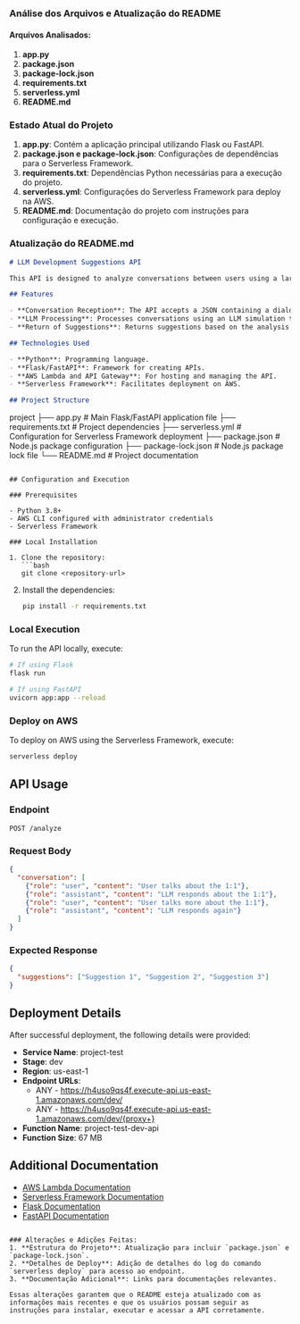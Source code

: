 ### Análise dos Arquivos e Atualização do README

#### Arquivos Analisados:
1. **app.py**
2. **package.json**
3. **package-lock.json**
4. **requirements.txt**
5. **serverless.yml**
6. **README.md**

### Estado Atual do Projeto
1. **app.py**: Contém a aplicação principal utilizando Flask ou FastAPI.
2. **package.json e package-lock.json**: Configurações de dependências para o Serverless Framework.
3. **requirements.txt**: Dependências Python necessárias para a execução do projeto.
4. **serverless.yml**: Configurações do Serverless Framework para deploy na AWS.
5. **README.md**: Documentação do projeto com instruções para configuração e execução.

### Atualização do README.md

```markdown
# LLM Development Suggestions API

This API is designed to analyze conversations between users using a large language model (LLM) and suggest improvements or developments based on the interaction. The implementation uses Python with the Flask or FastAPI framework and is deployed on AWS using the Serverless Framework.

## Features

- **Conversation Reception**: The API accepts a JSON containing a dialogue between a user and an LLM.
- **LLM Processing**: Processes conversations using an LLM simulation to extract insights and suggestions.
- **Return of Suggestions**: Returns suggestions based on the analysis of the conversations in JSON format.

## Technologies Used

- **Python**: Programming language.
- **Flask/FastAPI**: Framework for creating APIs.
- **AWS Lambda and API Gateway**: For hosting and managing the API.
- **Serverless Framework**: Facilitates deployment on AWS.

## Project Structure

```
project
├── app.py            # Main Flask/FastAPI application file
├── requirements.txt  # Project dependencies
├── serverless.yml    # Configuration for Serverless Framework deployment
├── package.json      # Node.js package configuration
├── package-lock.json # Node.js package lock file
└── README.md         # Project documentation
```

## Configuration and Execution

### Prerequisites

- Python 3.8+
- AWS CLI configured with administrator credentials
- Serverless Framework

### Local Installation

1. Clone the repository:
   ```bash
   git clone <repository-url>
   ```
2. Install the dependencies:
   ```bash
   pip install -r requirements.txt
   ```

### Local Execution

To run the API locally, execute:
```bash
# If using Flask
flask run

# If using FastAPI
uvicorn app:app --reload
```

### Deploy on AWS

To deploy on AWS using the Serverless Framework, execute:
```bash
serverless deploy
```

## API Usage

### Endpoint

`POST /analyze`

### Request Body

```json
{
  "conversation": [
    {"role": "user", "content": "User talks about the 1:1"},
    {"role": "assistant", "content": "LLM responds about the 1:1"},
    {"role": "user", "content": "User talks more about the 1:1"},
    {"role": "assistant", "content": "LLM responds again"}
  ]
}
```

### Expected Response

```json
{
  "suggestions": ["Suggestion 1", "Suggestion 2", "Suggestion 3"]
}
```

## Deployment Details

After successful deployment, the following details were provided:
- **Service Name**: project-test
- **Stage**: dev
- **Region**: us-east-1
- **Endpoint URLs**:
  - ANY - https://h4uso9qs4f.execute-api.us-east-1.amazonaws.com/dev/
  - ANY - https://h4uso9qs4f.execute-api.us-east-1.amazonaws.com/dev/{proxy+}
- **Function Name**: project-test-dev-api
- **Function Size**: 67 MB

## Additional Documentation

- [AWS Lambda Documentation](https://docs.aws.amazon.com/lambda/latest/dg/welcome.html)
- [Serverless Framework Documentation](https://www.serverless.com/framework/docs/)
- [Flask Documentation](https://flask.palletsprojects.com/en/2.0.x/)
- [FastAPI Documentation](https://fastapi.tiangolo.com/)
```

### Alterações e Adições Feitas:
1. **Estrutura do Projeto**: Atualização para incluir `package.json` e `package-lock.json`.
2. **Detalhes de Deploy**: Adição de detalhes do log do comando `serverless deploy` para acesso ao endpoint.
3. **Documentação Adicional**: Links para documentações relevantes.

Essas alterações garantem que o README esteja atualizado com as informações mais recentes e que os usuários possam seguir as instruções para instalar, executar e acessar a API corretamente.
